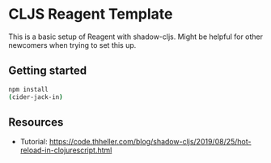 # CLJS Reagent Template

This is a basic setup of Reagent with shadow-cljs. Might be helpful for other newcomers when trying to set this up.

## Getting started

``` sh
npm install
(cider-jack-in)
```

## Resources

- Tutorial: https://code.thheller.com/blog/shadow-cljs/2019/08/25/hot-reload-in-clojurescript.html
